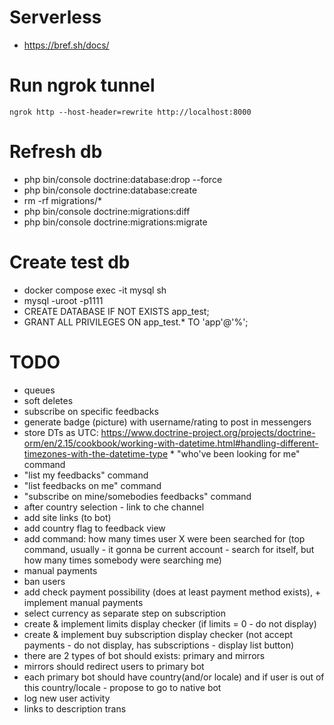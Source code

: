 # Serverless
* https://bref.sh/docs/

# Run ngrok tunnel
`ngrok http --host-header=rewrite http://localhost:8000`

# Refresh db
* php bin/console doctrine:database:drop --force
* php bin/console doctrine:database:create
* rm -rf migrations/*
* php bin/console doctrine:migrations:diff
* php bin/console doctrine:migrations:migrate

# Create test db
* docker compose exec -it mysql sh
* mysql -uroot -p1111
* CREATE DATABASE IF NOT EXISTS app_test;
* GRANT ALL PRIVILEGES ON app_test.* TO 'app'@'%';

# TODO
* queues
* soft deletes
* subscribe on specific feedbacks
* generate badge (picture) with username/rating to post in messengers
* store DTs as UTC: https://www.doctrine-project.org/projects/doctrine-orm/en/2.15/cookbook/working-with-datetime.html#handling-different-timezones-with-the-datetime-type      * "who've been looking for me" command
* "list my feedbacks" command
* "list feedbacks on me" command
* "subscribe on mine/somebodies feedbacks" command
* after country selection - link to che channel
* add site links (to bot)
* add country flag to feedback view
* add command: how many times user X were been searched for (top command, usually - it gonna be current account - search for itself, but how many times somebody were searching me)
* manual payments
* ban users
* add check payment possibility (does at least payment method exists), + implement manual payments
* select currency as separate step on subscription
* create & implement limits display checker (if limits = 0 - do not display)
* create & implement buy subscription display checker (not accept payments - do not display, has subscriptions - display list button)
* there are 2 types of bot should exists: primary and mirrors
* mirrors should redirect users to primary bot
* each primary bot should have country(and/or locale) and if user is out of this country/locale - propose to go to native bot
* log new user activity
* links to description trans